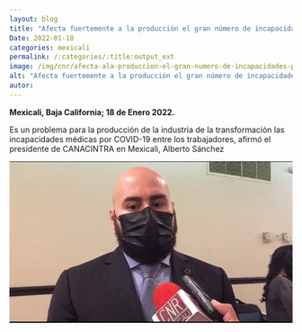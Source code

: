 ```yaml
---
layout: blog
title: "Afecta fuertemente a la producción el gran número de incapacidades por covid-19"
Date: 2022-01-18
categories: mexicali
permalink: /:categories/:title:output_ext
image: /img/cnr/afecta-ala-produccion-el-gran-numero-de-incapacidades-por-covid.png
alt: "Afecta fuertemente a la producción el gran número de incapacidades por covid-19"
autor:
---
```


**Mexicali, Baja California; 18 de Enero 2022.** 

Es un problema para la producción de la industria de la transformación las incapacidades médicas por COVID-19 entre los trabajadores, afirmó el presidente de CANACINTRA en Mexicali, Alberto Sánchez

<div id="carouselExampleSlidesOnly" class="carousel slide" data-ride="carousel">
  <div class="carousel-inner">
    <div class="carousel-item active">
       <img class="d-block w-100" src="/img/cnr/afecta-ala-produccion-el-gran-numero-de-incapacidades-por-covid.png" loading="lazy"  alt="Titulo">
    </div>
  </div>
</div>